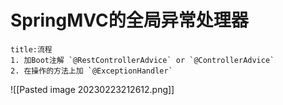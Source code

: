 
# SpringMVC的全局异常处理器

```ad-note
title:流程
1. 加Boot注解 `@RestControllerAdvice` or `@ControllerAdvice`
2. 在操作的方法上加 `@ExceptionHandler`
```

![[Pasted image 20230223212612.png]]